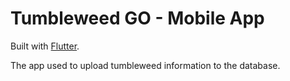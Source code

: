 # Tumbleweed GO - Mobile App

Built with [Flutter](https://flutter.dev/).

The app used to upload tumbleweed information to the database.
